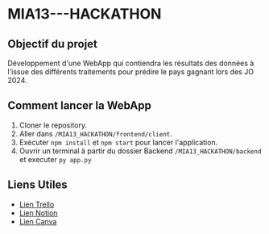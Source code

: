 # MIA13---HACKATHON

## Objectif du projet 

Développement d'une WebApp qui contiendra les résultats des données à l'issue des différents traitements pour prédire le pays gagnant lors des JO 2024.

## Comment lancer la WebApp

1. Cloner le repository.
2. Aller dans `/MIA13_HACKATHON/frontend/client`.
3. Exécuter `npm install` et `npm start` pour lancer l'application.
4. Ouvrir un terminal à partir du dossier Backend `/MIA13_HACKATHON/backend` et executer `py app.py`

## Liens Utiles

- [Lien Trello](https://trello.com/b/ZXgohXYQ/hackathon-team-13)
- [Lien Notion](https://www.notion.so/G-n-ral-05f11786e220467f9c210d8ff2a33078)
- [Lien Canva](https://www.canva.com/design/DAFiCAybs4w/_u4M5KkBzZZ7kerHLKIoOg/edit?utm_content=DAFiCAybs4w&utm_campaign=designshare&utm_medium=link2&utm_source=sharebutton)
